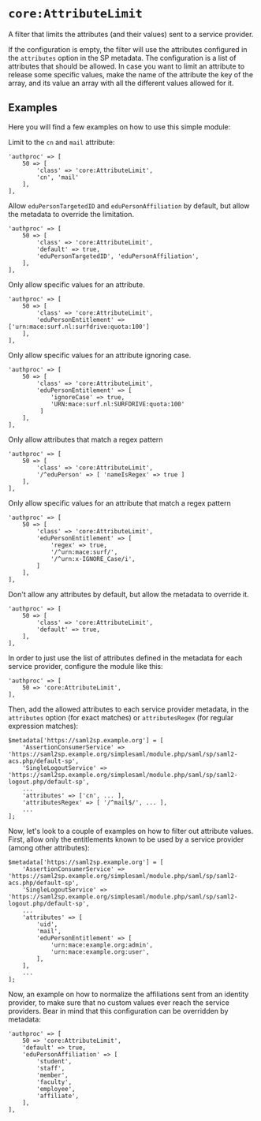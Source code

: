 `core:AttributeLimit`
=====================

A filter that limits the attributes (and their values) sent to a service provider.

If the configuration is empty, the filter will use the attributes configured in the `attributes` option in the SP
metadata. The configuration is a list of attributes that should be allowed. In case you want to limit an attribute to
release some specific values, make the name of the attribute the key of the array, and its value an array with all the
different values allowed for it.

Examples
--------

Here you will find a few examples on how to use this simple module:

Limit to the `cn` and `mail` attribute:

    'authproc' => [
        50 => [
            'class' => 'core:AttributeLimit',
            'cn', 'mail'
        ],
    ],

Allow `eduPersonTargetedID` and `eduPersonAffiliation` by default, but allow the metadata to override the limitation.

    'authproc' => [
        50 => [
            'class' => 'core:AttributeLimit',
            'default' => true,
            'eduPersonTargetedID', 'eduPersonAffiliation',
        ],
    ],

Only allow specific values for an attribute.

    'authproc' => [
        50 => [
            'class' => 'core:AttributeLimit',
            'eduPersonEntitlement' => ['urn:mace:surf.nl:surfdrive:quota:100']
        ],
    ],

Only allow specific values for an attribute ignoring case.

    'authproc' => [
        50 => [
            'class' => 'core:AttributeLimit',
            'eduPersonEntitlement' => [
                'ignoreCase' => true,
                'URN:mace:surf.nl:SURFDRIVE:quota:100'
             ]
        ],
    ],

Only allow attributes that match a regex pattern

    'authproc' => [
        50 => [
            'class' => 'core:AttributeLimit',
            '/^eduPerson' => [ 'nameIsRegex' => true ]
        ],
    ],


Only allow specific values for an attribute that match a regex pattern

    'authproc' => [
        50 => [
            'class' => 'core:AttributeLimit',
            'eduPersonEntitlement' => [
                'regex' => true,
                '/^urn:mace:surf/',
                '/^urn:x-IGNORE_Case/i',
            ]
        ],
    ],

Don't allow any attributes by default, but allow the metadata to override it.

    'authproc' => [
        50 => [
            'class' => 'core:AttributeLimit',
            'default' => true,
        ],
    ],

In order to just use the list of attributes defined in the metadata for each service provider, configure the module
like this:

    'authproc' => [
        50 => 'core:AttributeLimit',
    ],

Then, add the allowed attributes to each service provider metadata, in the `attributes` option (for exact matches) or `attributesRegex` (for regular expression matches):

    $metadata['https://saml2sp.example.org'] = [
        'AssertionConsumerService' => 'https://saml2sp.example.org/simplesaml/module.php/saml/sp/saml2-acs.php/default-sp',
        'SingleLogoutService' => 'https://saml2sp.example.org/simplesaml/module.php/saml/sp/saml2-logout.php/default-sp',
        ...
        'attributes' => ['cn', ... ],
        'attributesRegex' => [ '/^mail$/', ... ],
        ...
    ];

Now, let's look to a couple of examples on how to filter out attribute values. First, allow only the entitlements known
to be used by a service provider (among other attributes):

    $metadata['https://saml2sp.example.org'] = [
        'AssertionConsumerService' => 'https://saml2sp.example.org/simplesaml/module.php/saml/sp/saml2-acs.php/default-sp',
        'SingleLogoutService' => 'https://saml2sp.example.org/simplesaml/module.php/saml/sp/saml2-logout.php/default-sp',
        ...
        'attributes' => [
            'uid',
            'mail',
            'eduPersonEntitlement' => [
                'urn:mace:example.org:admin',
                'urn:mace:example.org:user',
            ],
        ],
        ...
    ];

Now, an example on how to normalize the affiliations sent from an identity provider, to make sure that no custom
values ever reach the service providers. Bear in mind that this configuration can be overridden by metadata:

    'authproc' => [
        50 => 'core:AttributeLimit',
        'default' => true,
        'eduPersonAffiliation' => [
            'student',
            'staff',
            'member',
            'faculty',
            'employee',
            'affiliate',
        ],
    ],
